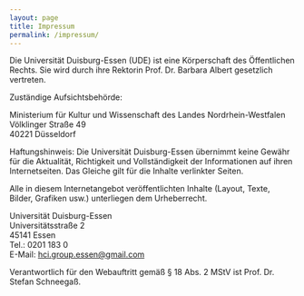 ```yaml
---
layout: page
title: Impressum
permalink: /impressum/
---
```


Die Universität Duisburg-Essen (UDE) ist eine Körperschaft des Öffentlichen Rechts. Sie wird durch ihre Rektorin Prof. Dr. Barbara Albert gesetzlich vertreten.

Zuständige Aufsichtsbehörde:

Ministerium für Kultur und Wissenschaft des Landes Nordrhein-Westfalen\
Völklinger Straße 49\
40221 Düsseldorf

Haftungshinweis: Die Universität Duisburg-Essen übernimmt keine Gewähr für die Aktualität, Richtigkeit und Vollständigkeit der Informationen auf ihren Internetseiten. Das Gleiche gilt für die Inhalte verlinkter Seiten.

Alle in diesem Internetangebot veröffentlichten Inhalte (Layout, Texte, Bilder, Grafiken usw.) unterliegen dem Urheberrecht.

Universität Duisburg-Essen\
Universitätsstraße 2\
45141 Essen\
Tel.: 0201 183 0\
E-Mail: hci.group.essen@gmail.com

Verantwortlich für den Webauftritt gemäß § 18 Abs. 2 MStV ist Prof. Dr. Stefan Schneegaß.
